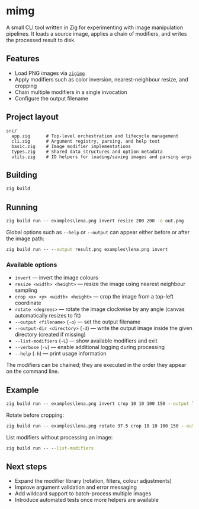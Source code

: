 # mimg

A small CLI tool written in Zig for experimenting with image manipulation pipelines. It loads a source image, applies a chain of modifiers, and writes the processed result to disk.

## Features

- Load PNG images via [`zigimg`](https://github.com/Snektron/zigimg)
- Apply modifiers such as color inversion, nearest-neighbour resize, and cropping
- Chain multiple modifiers in a single invocation
- Configure the output filename

## Project layout

```text
src/
  app.zig      # Top-level orchestration and lifecycle management
  cli.zig      # Argument registry, parsing, and help text
  basic.zig    # Image modifier implementations
  types.zig    # Shared data structures and option metadata
  utils.zig    # IO helpers for loading/saving images and parsing args
```

## Building

```cmd
zig build
```

## Running

```cmd
zig build run -- examples\lena.png invert resize 200 200 -o out.png
```

Global options such as `--help` or `--output` can appear either before or after the image path:

```cmd
zig build run -- --output result.png examples\lena.png invert
```

### Available options

- `invert` &mdash; invert the image colours
- `resize <width> <height>` &mdash; resize the image using nearest neighbour sampling
- `crop <x> <y> <width> <height>` &mdash; crop the image from a top-left coordinate
- `rotate <degrees>` &mdash; rotate the image clockwise by any angle (canvas automatically resizes to fit)
- `--output <filename>` (`-o`) &mdash; set the output filename
- `--output-dir <directory>` (`-d`) &mdash; write the output image inside the given directory (created if missing)
- `--list-modifiers` (`-L`) &mdash; show available modifiers and exit
- `--verbose` (`-v`) &mdash; enable additional logging during processing
- `--help` (`-h`) &mdash; print usage information

The modifiers can be chained; they are executed in the order they appear on the command line.

## Example

```cmd
zig build run -- examples\lena.png invert crop 10 10 100 150 --output lena_crop.png
```

Rotate before cropping:

```cmd
zig build run -- examples\lena.png rotate 37.5 crop 10 10 100 150 --output lena_rot_crop.png
```

List modifiers without processing an image:

```cmd
zig build run -- --list-modifiers
```

## Next steps

- Expand the modifier library (rotation, filters, colour adjustments)
- Improve argument validation and error messaging
- Add wildcard support to batch-process multiple images
- Introduce automated tests once more helpers are available
